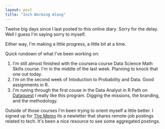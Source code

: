 ```yaml
---
layout: post
title: "Inch Worming Along"
---
```

Twelve big days since I last posted to this online diary. Sorry for the delay. Well I guess I'm saying sorry to myself. 

Either way, I'm making a little progress, a little bit at a time. 

Quick rundown of what I've been working on:
1. I'm still almost finished with the coursera course Data Science Math Skills course. I'm in the middle of the last week. Planning to knock that one out today.
2. I'm on the second week of Intoduction to Probability and Data. Good assignments in R.
3. I'm runing through the first couse in the Data Analyst in R Path on [Dataquest](https://www.dataquest.io/) I really like this program. Digging the missions, the branding, and the methodology.

Outside of those courses I'm been trying to orient myself a little better. I signed up for [The Memo](https://thememo.substack.com/) Its a newletter that shares remote-job postings related to tech. It's been a nice resource to see some aggregated postings.

